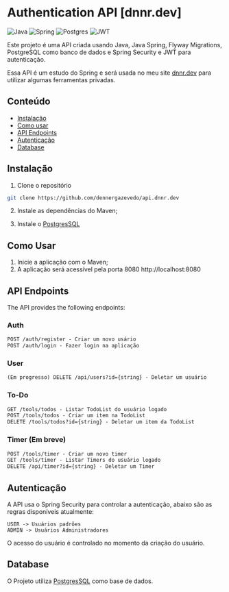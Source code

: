 # Authentication API [dnnr.dev]

![Java](https://img.shields.io/badge/java-%23ED8B00.svg?style=for-the-badge&logo=openjdk&logoColor=white)
![Spring](https://img.shields.io/badge/spring-%236DB33F.svg?style=for-the-badge&logo=spring&logoColor=white)
![Postgres](https://img.shields.io/badge/postgres-%23316192.svg?style=for-the-badge&logo=postgresql&logoColor=white)
![JWT](https://img.shields.io/badge/JWT-black?style=for-the-badge&logo=JSON%20web%20tokens)

Este projeto é uma API criada usando Java, Java Spring, Flyway Migrations, PostgreSQL como banco de dados e Spring Security e JWT para autenticação.

Essa API é um estudo do Spring e será usada no meu site [dnnr.dev](https://social.dnnr.dev/) para utilizar algumas ferramentas privadas.

## Conteúdo
- [Instalação](#instalação)
- [Como usar](#como-usar)
- [API Endpoints](#api-endpoints)
- [Autenticação](#autenticação)
- [Database](#database)

## Instalação

1. Clone o repositório

```bash
git clone https://github.com/dennergazevedo/api.dnnr.dev
```
2. Instale as dependências do Maven;

3. Instale o [PostgresSQL](https://www.postgresql.org/)


## Como Usar

1. Inicie a aplicação com o Maven;
2. A aplicação será acessível pela porta 8080 http://localhost:8080

## API Endpoints
The API provides the following endpoints:

### Auth
```markdown
POST /auth/register - Criar um novo usário
POST /auth/login - Fazer login na aplicação
```

### User
```markdown
(Em progresso) DELETE /api/users?id={string} - Deletar um usuário
```

### To-Do
```markdown
GET /tools/todos - Listar TodoList do usuário logado
POST /tools/todos - Criar um item na TodoList
DELETE /tools/todos?id={string} - Deletar um item da TodoList
```

### Timer (Em breve)
```markdown
POST /tools/timer - Criar um novo timer
GET /tools/timer - Listar Timers do usuário logado
DELETE /api/timer?id={string} - Deletar um Timer
```

## Autenticação
A API usa o Spring Security para controlar a autenticação, abaixo são as regras disponíveis atualmente:

```
USER -> Usuários padrões
ADMIN -> Usuários Administradores
```
O acesso do usuário é controlado no momento da criação do usuário.

## Database
O Projeto utiliza [PostgresSQL](https://www.postgresql.org/) como base de dados.